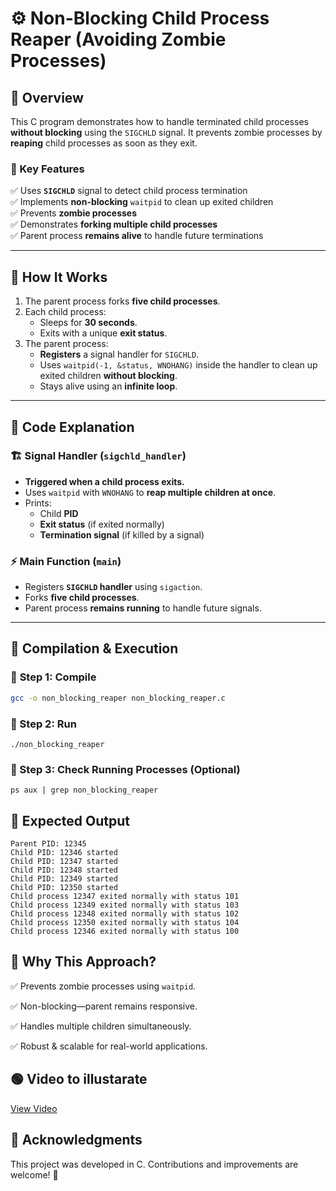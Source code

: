 # ⚙️  Non-Blocking Child Process Reaper (Avoiding Zombie Processes)

## 📌 Overview
This C program demonstrates how to handle terminated child processes **without blocking** using the `SIGCHLD` signal. It prevents zombie processes by **reaping** child processes as soon as they exit.

### 🔹 Key Features
✅ Uses **`SIGCHLD`** signal to detect child process termination  
✅ Implements **non-blocking** `waitpid` to clean up exited children  
✅ Prevents **zombie processes**  
✅ Demonstrates **forking multiple child processes**  
✅ Parent process **remains alive** to handle future terminations  

---

## 📜 How It Works
1. The parent process forks **five child processes**.
2. Each child process:
   - Sleeps for **30 seconds**.
   - Exits with a unique **exit status**.
3. The parent process:
   - **Registers** a signal handler for `SIGCHLD`.
   - Uses `waitpid(-1, &status, WNOHANG)` inside the handler to clean up exited children **without blocking**.
   - Stays alive using an **infinite loop**.

---

## 📂 Code Explanation

### 🏗️ **Signal Handler (`sigchld_handler`)**
- **Triggered when a child process exits.**
- Uses `waitpid` with `WNOHANG` to **reap multiple children at once**.
- Prints:
  - Child **PID**
  - **Exit status** (if exited normally)
  - **Termination signal** (if killed by a signal)

### ⚡ **Main Function (`main`)**
- Registers **`SIGCHLD` handler** using `sigaction`.
- Forks **five child processes**.
- Parent process **remains running** to handle future signals.

---

## 🚀 Compilation & Execution

### 🔹 **Step 1: Compile**
```sh
gcc -o non_blocking_reaper non_blocking_reaper.c
```

### 🔹 Step 2: Run
```
./non_blocking_reaper
```

### 🔹 Step 3: Check Running Processes (Optional)
```
ps aux | grep non_blocking_reaper
```

## 🎯 Expected Output
```
Parent PID: 12345
Child PID: 12346 started
Child PID: 12347 started
Child PID: 12348 started
Child PID: 12349 started
Child PID: 12350 started
Child process 12347 exited normally with status 101
Child process 12349 exited normally with status 103
Child process 12348 exited normally with status 102
Child process 12350 exited normally with status 104
Child process 12346 exited normally with status 100
```

## 🔹 Why This Approach?
✅ Prevents zombie processes using  `waitpid`. 

✅ Non-blocking—parent remains responsive.

✅ Handles multiple children simultaneously.

✅ Robust & scalable for real-world applications.


## 🟢  Video to illustarate
[View Video]()

## 🙏 Acknowledgments
This project was developed in C. Contributions and improvements are welcome! 🚀


